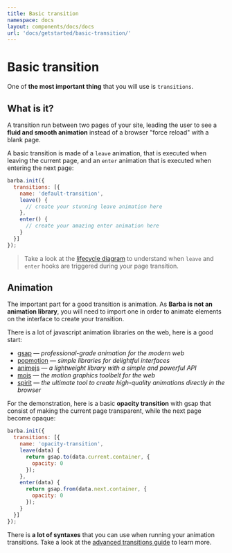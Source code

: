 ```yaml
---
title: Basic transition
namespace: docs
layout: components/docs/docs
url: 'docs/getstarted/basic-transition/'
---
```


# Basic transition

One of **the most important thing** that you will use is `transitions`.

## What is it?

A transition run between two pages of your site, leading the user to see a **fluid and smooth animation** instead of a browser "force reload" with a blank page.

A basic transition is made of a `leave` animation, that is executed when leaving the current page, and an `enter` animation that is executed when entering the next page:

```js
barba.init({
  transitions: [{
    name: 'default-transition',
    leave() {
      // create your stunning leave animation here
    },
    enter() {
      // create your amazing enter animation here
    }
  }]
});
```

> Take a look at the [lifecycle diagram](/docs/getstarted/lifecycle/) to understand when `leave` and `enter` hooks are triggered during your page transition.

## Animation

The important part for a good transition is animation. As **Barba is not an animation library**, you will need to import one in order to animate elements on the interface to create your transition.

There is a lot of javascript animation libraries on the web, here is a good start:
- [gsap](https://greensock.com/gsap/) — *professional-grade animation for the modern web*
- [popmotion](https://popmotion.io/) — *simple libraries for delightful interfaces*
- [animejs](https://animejs.com/) — *a lightweight library with a simple and powerful API*
- [mojs](https://mojs.github.io/) — *the motion graphics toolbelt for the web*
- [spirit](https://spiritjs.io/) — *the ultimate tool to create high-quality animations directly in the browser*

For the demonstration, here is a basic **opacity transition** with gsap that consist of making the current page transparent, while the next page become opaque:

```js
barba.init({
  transitions: [{
    name: 'opacity-transition',
    leave(data) {
      return gsap.to(data.current.container, {
        opacity: 0
      });
    },
    enter(data) {
      return gsap.from(data.next.container, {
        opacity: 0
      });
    }
  }]
});
```

There is **a lot of syntaxes** that you can use when running your animation transitions. Take a look at the [advanced transitions guide](/docs/advanced/transitions/) to learn more.
